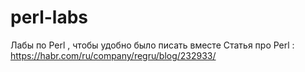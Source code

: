 # perl-labs
Лабы по Perl , чтобы удобно было писать вместе
 Статья про Perl :
 https://habr.com/ru/company/regru/blog/232933/
